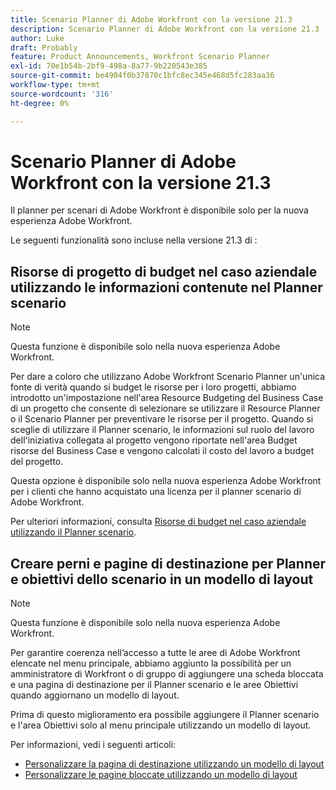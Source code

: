 ```yaml
---
title: Scenario Planner di Adobe Workfront con la versione 21.3
description: Scenario Planner di Adobe Workfront con la versione 21.3
author: Luke
draft: Probably
feature: Product Announcements, Workfront Scenario Planner
exl-id: 70e1b54b-2bf9-498a-8a77-9b220543e385
source-git-commit: be4904f0b37870c1bfc8ec345e468d5fc283aa36
workflow-type: tm+mt
source-wordcount: '316'
ht-degree: 0%

---
```


# Scenario Planner di Adobe Workfront con la versione 21.3

Il planner per scenari di Adobe Workfront è disponibile solo per la nuova esperienza Adobe Workfront.

Le seguenti funzionalità sono incluse nella versione 21.3 di :

## Risorse di progetto di budget nel caso aziendale utilizzando le informazioni contenute nel Planner scenario

>[!NOTE]
>
>Questa funzione è disponibile solo nella nuova esperienza Adobe Workfront.

Per dare a coloro che utilizzano Adobe Workfront Scenario Planner un&#39;unica fonte di verità quando si budget le risorse per i loro progetti, abbiamo introdotto un&#39;impostazione nell&#39;area Resource Budgeting del Business Case di un progetto che consente di selezionare se utilizzare il Resource Planner o il Scenario Planner per preventivare le risorse per il progetto. Quando si sceglie di utilizzare il Planner scenario, le informazioni sul ruolo del lavoro dell&#39;iniziativa collegata al progetto vengono riportate nell&#39;area Budget risorse del Business Case e vengono calcolati il costo del lavoro a budget del progetto.

Questa opzione è disponibile solo nella nuova esperienza Adobe Workfront per i clienti che hanno acquistato una licenza per il planner scenario di Adobe Workfront.

Per ulteriori informazioni, consulta [Risorse di budget nel caso aziendale utilizzando il Planner scenario](../../../manage-work/projects/define-a-business-case/budget-resources-in-business-case-use-scenario-planner.md).

## Creare perni e pagine di destinazione per Planner e obiettivi dello scenario in un modello di layout

>[!NOTE]
>
>Questa funzione è disponibile solo nella nuova esperienza Adobe Workfront.

Per garantire coerenza nell’accesso a tutte le aree di Adobe Workfront elencate nel menu principale, abbiamo aggiunto la possibilità per un amministratore di Workfront o di gruppo di aggiungere una scheda bloccata e una pagina di destinazione per il Planner scenario e le aree Obiettivi quando aggiornano un modello di layout.

Prima di questo miglioramento era possibile aggiungere il Planner scenario e l&#39;area Obiettivi solo al menu principale utilizzando un modello di layout.

Per informazioni, vedi i seguenti articoli:

* [Personalizzare la pagina di destinazione utilizzando un modello di layout](../../../administration-and-setup/customize-workfront/use-layout-templates/customize-landing-page.md)
* [Personalizzare le pagine bloccate utilizzando un modello di layout](../../../administration-and-setup/customize-workfront/use-layout-templates/customize-pinned-pages.md)

